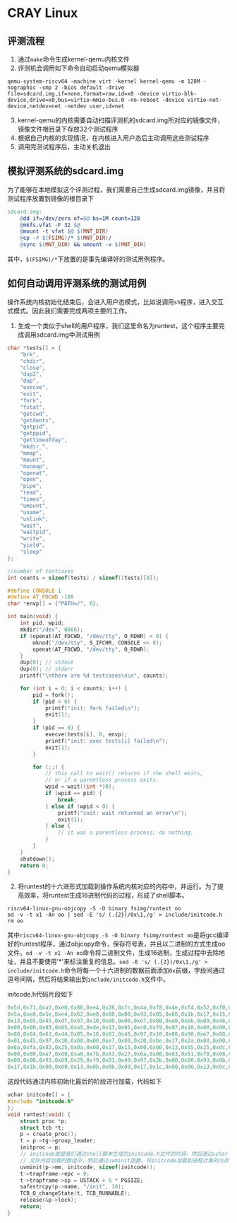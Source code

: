 # CRAY Linux

## 评测流程

1. 通过`make`命令生成kernel-qemu内核文件
2. 评测机会调用如下命令自动启动qemu模拟器

```shell
qemu-system-riscv64 -machine virt -kernel kernel-qemu -m 128M -nographic -smp 2 -bios default -drive file=sdcard.img,if=none,format=raw,id=x0 -device virtio-blk-device,drive=x0,bus=virtio-mmio-bus.0 -no-reboot -device virtio-net-device,netdev=net -netdev user,id=net
```

3. kernel-qemu的内核需要自动扫描评测机的sdcard.img所对应的镜像文件，镜像文件根目录下存放32个测试程序
4. 根据自己内核的实现情况，在内核进入用户态后主动调用这些测试程序
5. 调用完测试程序后，主动关机退出

## 模拟评测系统的sdcard.img

为了能够在本地模拟这个评测过程，我们需要自己生成sdcard.img镜像，并且将测试程序放置到镜像的根目录下

```makefile
sdcard.img:
	@dd if=/dev/zero of=$@ bs=1M count=128
	@mkfs.vfat -F 32 $@
	@mount -t vfat $@ $(MNT_DIR)
	@cp -r $(FSIMG)/* $(MNT_DIR)/
	@sync $(MNT_DIR) && umount -v $(MNT_DIR)
```

其中，`$(FSIMG)/*`下放置的是事先编译好的测试用例程序。

## 如何自动调用评测系统的测试用例

操作系统内核初始化结束后，会进入用户态模式，比如说调用`sh`程序，进入交互式模式。因此我们需要完成两项主要的工作。

1. 生成一个类似于shell的用户程序，我们这里命名为runtest，这个程序主要完成调用sdcard.img中测试用例

```c
char *tests[] = {
    "brk",
    "chdir",
    "close",
    "dup2",
    "dup",
    "execve",
    "exit",
    "fork",
    "fstat",
    "getcwd",
    "getdents",
    "getpid",
    "getppid",
    "gettimeofday",
    "mkdir_",
    "mmap",
    "mount",
    "munmap",
    "openat",
    "open",
    "pipe",
    "read",
    "times",
    "umount",
    "uname",
    "unlink",
    "wait",
    "waitpid",
    "write",
    "yield",
    "sleep"
};

//number of testcases
int counts = sizeof(tests) / sizeof((tests)[0]);

#define CONSOLE 1
#define AT_FDCWD -100
char *envp[] = {"PATH=/", 0};

int main(void) {
    int pid, wpid;
    mkdir("/dev", 0666);
    if (openat(AT_FDCWD, "/dev/tty", O_RDWR) < 0) {
        mknod("/dev/tty", S_IFCHR, CONSOLE << 8);
        openat(AT_FDCWD, "/dev/tty", O_RDWR);
    }
    dup(0); // stdout
    dup(0); // stderr
    printf("\nthere are %d testcases\n\n", counts);

    for (int i = 0; i < counts; i++) {
        pid = fork();
        if (pid < 0) {
            printf("init: fork failed\n");
            exit(1);
        }
        if (pid == 0) {
            execve(tests[i], 0, envp);
            printf("init: exec tests[i] failed\n");
            exit(1);
        }

        for (;;) {
            // this call to wait() returns if the shell exits,
            // or if a parentless process exits.
            wpid = wait((int *)0);
            if (wpid == pid) {
                break;
            } else if (wpid < 0) {
                printf("init: wait returned an error\n");
                exit(1);
            } else {
                // it was a parentless process; do nothing.
            }
        }
    }
    shutdown();
    return 0;
}

```

2. 将runtest的十六进形式加载到操作系统内核对应的内存中，并运行。为了提高效率，将runtest生成16进制代码的过程，形成了shell脚本。

```shell
riscv64-linux-gnu-objcopy -S -O binary fsimg/runtest oo
od -v -t x1 -An oo | sed -E 's/ (.{2})/0x\1,/g' > include/initcode.h
rm oo
```

其中`riscv64-linux-gnu-objcopy -S -O binary fsimg/runtest oo`是将gcc编译好的runtest程序，通过objcopy命令，保存符号表，并且以二进制的方式生成oo文件。`od -v -t x1 -An oo`命令将二进制文件，生成16进制，生成过程中去除地址，并且不要使用'*'来标注重复的信息。`sed -E 's/ (.{2})/0x\1,/g' > include/initcode.h`命令将每一个十六进制的数据前面添加`0x`前缀，字段间通过逗号间隔，然后将结果输出到`include/initcode.h`文件中。

initcode.h代码片段如下

```c
0x5d,0x71,0xa2,0xe0,0x86,0xe4,0x26,0xfc,0x4a,0xf8,0x4e,0xf4,0x52,0xf0,0x56,0xec,
0x5a,0xe8,0x5e,0xe4,0x62,0xe0,0x80,0x08,0x93,0x05,0x60,0x1b,0x17,0x15,0x00,0x00,
0x13,0x05,0x45,0xdf,0x97,0x10,0x00,0x00,0xe7,0x80,0xe0,0xbb,0x09,0x46,0x97,0x15,
0x00,0x00,0x93,0x85,0xa5,0xde,0x13,0x05,0xc0,0xf9,0x97,0x10,0x00,0x00,0xe7,0x80,
0x80,0x84,0x63,0x44,0x05,0x10,0x01,0x45,0x97,0x10,0x00,0x00,0xe7,0x80,0xc0,0xbe,
0x01,0x45,0x97,0x10,0x00,0x00,0xe7,0x80,0x20,0xbe,0x17,0x2a,0x00,0x00,0x13,0x0a,
0x6a,0xfa,0x83,0x25,0x0a,0x00,0x17,0x15,0x00,0x00,0x13,0x05,0x25,0xdc,0x97,0x00,
0x00,0x00,0xe7,0x80,0xa0,0x7b,0x83,0x27,0x0a,0x00,0x63,0x51,0xf0,0x08,0x97,0x29,
0x00,0x00,0x93,0x89,0x29,0xf9,0x01,0x49,0x97,0x2b,0x00,0x00,0x93,0x8b,0x0b,0x08,
0x17,0x1b,0x00,0x00,0x13,0x0b,0x0b,0xdd,0x17,0x1c,0x00,0x00,0x13,0x0c,0x0c,0xdb,
```

这段代码通过内核初始化最后的阶段进行加载，代码如下

```c
uchar initcode[] = {
#include "initcode.h"
};
void runtest(void) {
    struct proc *p;
    struct tcb *t;
    p = create_proc();
    t = p->tg->group_leader;
    initproc = p;
    // initcode就是我们通过shell脚本生成的initcode.h文件的内容，然后通过uchar initcode数组将头文件的
    // 文件内容加载的数组中，然后通过uvminit函数，将initcode加载到进程对象的内存管理对象上(p->mm)
    uvminit(p->mm, initcode, sizeof(initcode));
    t->trapframe->epc = 0;
    t->trapframe->sp = USTACK + 5 * PGSIZE;
    safestrcpy(p->name, "/init", 10);
    TCB_Q_changeState(t, TCB_RUNNABLE);
    release(&p->lock);
    return;
}
```